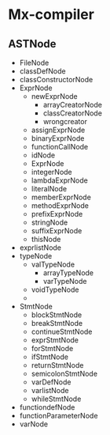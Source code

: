 # Mx-compiler



## ASTNode

* FileNode
* classDefNode
* classConstructorNode
* ExprNode
	* newExprNode
		* arrayCreatorNode
		* classCreatorNode
		* wrongcreator
	* assignExprNode
	* binaryExprNode
	* functionCallNode
	* idNode
	* ExprNode
	* integerNode
	* lambdaExprNode
	* literalNode
	* memberExprNode
	* methodExprNode
	* prefixExprNode
	* stringNode
	* suffixExprNode
	* thisNode
* exprlistNode
* typeNode
	* valTypeNode
		* arrayTypeNode
		* varTypeNode
	* voidTypeNode
	* 
* StmtNode
	* blockStmtNode
	* breakStmtNode
	* continueStmtNode
	* exprStmtNode
	* forStmtNode
	* ifStmtNode
	* returnStmtNode
	* semicolonStmtNode
	* varDefNode
	* varlistNode
	* whileStmtNode
* functiondefNode
* functionParameterNode
* varNode
   

